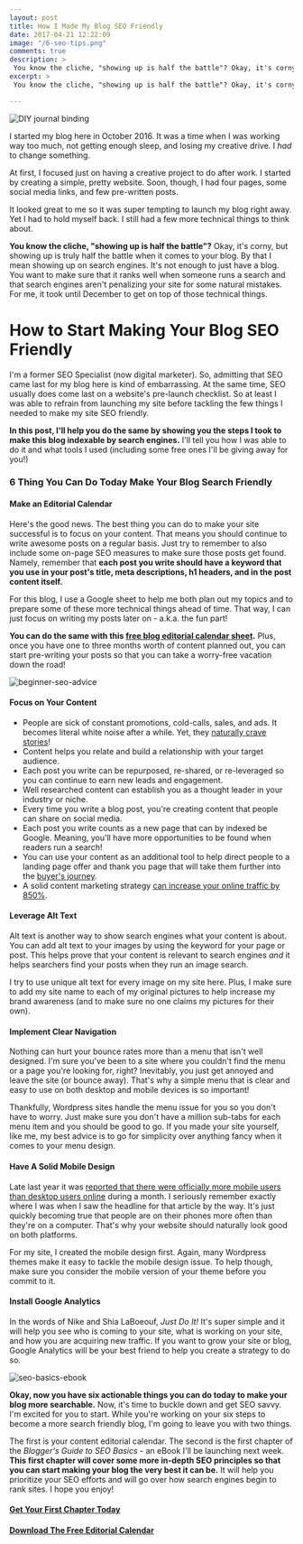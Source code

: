 ```yaml
---
layout: post
title: How I Made My Blog SEO Friendly
date: 2017-04-21 12:22:09
image: "/6-seo-tips.png"
comments: true
description: >
 You know the cliche, "showing up is half the battle"? Okay, it's corny, but showing up is truly the half the battle when it comes to your blog. By that I mean showing up on search engines.
excerpt: >
 You know the cliche, "showing up is half the battle"? Okay, it's corny, but showing up is truly the half the battle when it comes to your blog. By that I mean showing up on search engines.

---
```

![DIY journal binding](/assets/6-seo-tips.png)

I started my blog here in October 2016. It was a time when I was working way too much, not getting enough sleep, and losing my creative drive. I *had* to change something.

At first, I focused just on having a creative project to do after work. I started by creating a simple, pretty website. Soon, though, I had four pages, some social media links, and few pre-written posts.

It looked great to me so it was super tempting to launch my blog right away. Yet I had to hold myself back. I still had a few more technical things to think about.

**You know the cliche, "showing up is half the battle"?** Okay, it's corny, but showing up is truly half the battle when it comes to your blog. By that I mean showing up on search engines. It's not enough to just have a blog. You want to make sure that it ranks well when someone runs a search and that search engines aren't penalizing your site for some natural mistakes. For me, it took until December to get on top of those technical things.

# How to Start Making Your Blog SEO Friendly

I'm a former SEO Specialist (now digital marketer). So, admitting that SEO came last for my blog here is kind of embarrassing. At the same time, SEO usually does come last on a website's pre-launch checklist. So at least I was able to refrain from launching my site before tackling the few things I needed to make my site SEO friendly.

**In this post, I'll help you do the same by showing you the steps I took to make this blog indexable by search engines.** I'll tell you how I was able to do it and what tools I used (including some free ones I'll be giving away for you!)

### 6 Thing You Can Do Today Make Your Blog Search Friendly

#### Make an Editorial Calendar

Here's the good news. The best thing you can do to make your site successful is to focus on your content. That means you should continue to write awesome posts on a regular basis. Just try to remember to also include some on-page SEO measures to make sure those posts get found. Namely, remember that **each post you write should have a keyword that you use in your post's title, meta descriptions, h1 headers, and in the post content itself.**

For this blog, I use a Google sheet to help me both plan out my topics and to prepare some of these more technical things ahead of time. That way, I can just focus on writing my posts later on - a.k.a. the fun part!

**You can do the same with this [free blog editorial calendar sheet](/downloads/blog-editorial-calendar.xlsx).** Plus, once you have one to three months worth of content planned out, you can start pre-writing your posts so that you can take a worry-free vacation down the road!

![beginner-seo-advice](/assets/beginner-seo-advice.png)

#### Focus on Your Content

- People are sick of constant promotions, cold-calls, sales, and ads. It becomes literal white noise after a while. Yet, they [naturally crave stories](http://www.newyorker.com/books/page-turner/can-science-explain-why-we-tell-stories)!
- Content helps you relate and build a relationship with your target audience.
- Each post you write can be repurposed, re-shared, or re-leveraged so you can continue to earn new leads and engagement.
- Well researched content can establish you as a thought leader in your industry or niche.
- Every time you write a blog post, you're creating content that people can share on social media.
- Each post you write counts as a new page that can by indexed be Google. Meaning, you'll have more opportunities to be found when readers run a search!
- You can use your content as an additional tool to help direct people to a landing page offer and thank you page that will take them further into the [buyer's journey](https://blog.hubspot.com/sales/what-is-the-buyers-journey).
- A solid content marketing strategy [can increase your online traffic by 850%](http://www.frac.tl/portfolio-item/viral-marketing-case-study/).


#### Leverage Alt Text

Alt text is another way to show search engines what your content is about. You can add alt text to your images by using the keyword for your page or post. This helps prove that your content is relevant to search engines *and* it helps searchers find your posts when they run an image search.

I try to use unique alt text for every image on my site here. Plus, I make sure to add my site name to each of my original pictures to help increase my brand awareness (and to make sure no one claims my pictures for their own).


#### Implement Clear Navigation
Nothing can hurt your bounce rates more than a menu that isn't well designed. I'm sure you've been to a site where you couldn't find the menu or a page you're looking for, right? Inevitably, you just get annoyed and leave the site (or bounce away). That's why a simple menu that is clear and easy to use on both desktop and mobile devices is so important!

Thankfully, Wordpress sites handle the menu issue for you so you don't have to worry. Just make sure you don't have a million sub-tabs for each menu item and you should be good to go. If you made your site yourself, like me, my best advice is to go for simplicity over anything fancy when it comes to your menu design.

#### Have A Solid Mobile Design
Late last year it was [reported that there were officially more mobile users than desktop users online](http://bgr.com/2016/11/02/internet-usage-desktop-vs-mobile/) during a month. I seriously remember exactly where I was when I saw the headline for that article by the way. It's just quickly becoming true that people are on their phones more often than they're on a computer. That's why your website should naturally look good on both platforms.

For my site, I created the mobile design first. Again, many Wordpress themes make it easy to tackle the mobile design issue. To help though, make sure you consider the mobile version of your theme before you commit to it.

#### Install Google Analytics
In the words of Nike and Shia LaBoeouf, *Just Do It!* It's super simple and it will help you see who is coming to your site, what is working on your site, and how you are acquiring new traffic. If you want to grow your site or blog, Google Analytics will be your best friend to help you create a strategy to do so.

![seo-basics-ebook](/assets/seo-basics-ebook.png)

**Okay, now you have six actionable things you can do today to make your blog more searchable.** Now, it's time to buckle down and get SEO savvy. I'm excited for you to start. While you're working on your six steps to become a more search friendly blog, I'm going to leave you with two things.

The first is your content editorial calendar. The second is the first chapter of the *Blogger's Guide to SEO Basics* - an eBook I'll be launching next week. **This first chapter will cover some more in-depth SEO principles so that you can start making your blog the very best it can be.** It will help you prioritize your SEO efforts and will go over how search engines begin to rank sites. I hope you enjoy!

#### [Get Your First Chapter Today](/downloads/chapter-1-bloggers-guide-to-seo-basics.pdf)

#### [Download The Free Editorial Calendar](/downloads/blog-editorial-calendar.xlsx)
